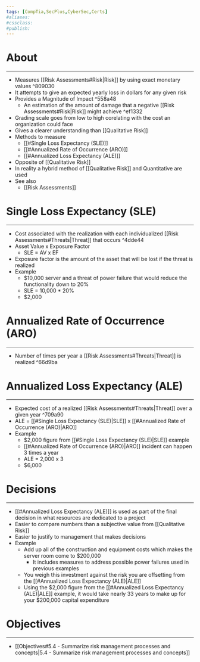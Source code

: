 ```yaml
---
tags: [CompTia,SecPlus,CyberSec,Certs]
#aliases:
#cssclass:
#publish:
---
```


# About
---
- Measures [[Risk Assessments#Risk|Risk]] by using exact monetary values ^809030
- It attempts to give an expected yearly loss in dollars for any given risk
- Provides a Magnitude of Impact ^558a48
	- An estimation of the amount of damage that a negative [[Risk Assessments#Risk|Risk]] might achieve ^ef1332
- Grading scale goes from low to high corelating with the cost an organization could face
- Gives a clearer understanding than [[Qualitative Risk]]
- Methods to measure
	- [[#Single Loss Expectancy (SLE)]]
	- [[#Annualized Rate of Occurrence (ARO)]]
	- [[#Annualized Loss Expectancy (ALE)]]
- Opposite of [[Qualitative Risk]]
- In reality a hybrid method of [[Qualitative Risk]] and Quantitative are used
- See also
	- [[Risk Assessments]]

# Single Loss Expectancy (SLE) 
---
- Cost associated with the realization with each individualized [[Risk Assessments#Threats|Threat]] that occurs ^4dde44
- Asset Value x Exposure Factor
	- SLE = AV x EF
- Exposure factor is the amount of the asset that will be lost if the threat is realized
- Example
	- $10,000 server and a threat of power failure that would reduce the functionality down to 20%
	- SLE = 10,000 * 20%
	- $2,000

# Annualized Rate of Occurrence (ARO)
---
- Number of times per year a [[Risk Assessments#Threats|Threat]] is realized ^66d9ba

# Annualized Loss Expectancy (ALE)
---
- Expected cost of a realized [[Risk Assessments#Threats|Threat]] over a given year ^709a90
- ALE = [[#Single Loss Expectancy (SLE)|SLE]] x [[#Annualized Rate of Occurrence (ARO)|ARO]]
- Example
	- $2,000 figure from [[#Single Loss Expectancy (SLE)|SLE]] example
	- [[#Annualized Rate of Occurrence (ARO)|ARO]] incident can happen 3 times a year
	- ALE = 2,000 x 3
	- $6,000

# Decisions
---
- [[#Annualized Loss Expectancy (ALE)]] is used as part of the final decision in what resources are dedicated to a project
- Easier to compare numbers than a subjective value from [[Qualitative Risk]]
- Easier to justify to management that makes decisions
- Example
	- Add up all of the construction and equipment costs which makes the server room come to $200,000
		- It includes measures to address possible power failures used in previous examples
	- You weigh this investment against the risk you are offsetting from the [[#Annualized Loss Expectancy (ALE)|ALE]] 
	- Using the $2,000 figure from the [[#Annualized Loss Expectancy (ALE)|ALE]] example, it would take nearly 33 years to make up for your $200,000 capital expenditure

# Objectives
---
- [[Objectives#5.4 - Summarize risk management processes and concepts|5.4 - Summarize risk management processes and concepts]]